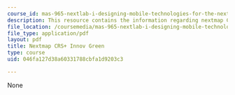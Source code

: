 ```yaml
---
course_id: mas-965-nextlab-i-designing-mobile-technologies-for-the-next-billion-users-fall-2008
description: This resource contains the information regarding nextmap CRS+ innov green.
file_location: /coursemedia/mas-965-nextlab-i-designing-mobile-technologies-for-the-next-billion-users-fall-2008/046fa127d38a60331788cbfa1d9203c3_MITMAS_965F08_nextmap_m1.pdf
file_type: application/pdf
layout: pdf
title: Nextmap CRS+ Innov Green
type: course
uid: 046fa127d38a60331788cbfa1d9203c3

---
```

None